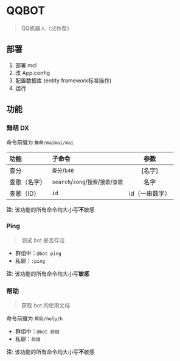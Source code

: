# QQBOT

> QQ机器人（试作型）

## 部署

1. 部署 mcl
2. 改 App.config
3. 配置数据库 (entity framework标准操作)
4. 运行

## 功能

### 舞萌 DX

命令前缀为 `舞萌/maimai/mai`

| 功能 | 子命令 | 参数 |
|:----| :--- | :---: |
| 查分 |  `查分`/`b40` | [名字] |
| 查歌（名字） | `search`/`song`/`搜索`/`搜歌`/`查歌` | 名字 |
| 查歌（ID） | `id` | id（一串数字） |

**注**: 该功能的所有命令均大小写**不**敏感

### Ping

> 测试 bot 是否存活

- 群组中：`@bot ping`
- 私聊：`:ping`

**注**: 该功能的所有命令均大小写**敏感**

### 帮助

> 获取 bot 的使用文档

命令前缀为 `帮助/help/h`

- 群组中：`@bot 前缀`
- 私聊：`前缀`

**注**: 该功能的所有命令均大小写**不**敏感

